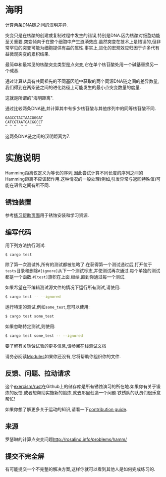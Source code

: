 # 海明

计算两条DNA链之间的汉明差异.

突变只是在核酸的创建或复制过程中发生的错误,特别是DNA.因为核酸对细胞功能至关重要,突变倾向于在整个细胞中产生涟漪效应.虽然突变在技术上是错误的,但非常罕见的突变可能为细胞提供有益的属性.事实上,进化的宏观效应归因于许多代有益微观突变的累积结果.

最简单和最常见的核酸突变类型是点突变,它在单个核苷酸处用一个碱基替换另一个碱基.

通过计算从具有共同祖先的不同基因组中获取的两个同源DNA链之间的差异数量,我们得到在两条链之间的进化路径上可能发生的最小点突变数量的度量.

这就是所谓的"海明距离".

通过比较两条DNA链,并计算其中有多少核苷酸与其他序列中的同等核苷酸不同.

```
GAGCCTACTAACGGGAT
CATCGTAATGACGGCCT
^ ^ ^  ^ ^    ^^
```

这两条DNA链之间的汉明距离为7.

# 实施说明

Hamming距离仅定义为等长的序列,因此尝试计算不同长度的序列之间的Hamming距离不应该起作用.这种情况的一般处理(例如,引发异常与返回特殊值)可能在语言之间有所不同.

## 锈蚀装置

参考[练习帮助页面][help-page]用于锈蚀安装和学习资源.

## 编写代码

用下列方法执行测试:

```bash
$ cargo test
```

除了第一次测试外,所有的测试都被忽略了.在获得第一个测试通过后,打开位于`tests`目录和删除`#[ignore]`从下一个测试标志,并使测试再次通过.每个单独的测试都是一个函数.`#[test]`旗帜在上面.继续,直到你通过每一个测试.

如果希望在不编辑测试源文件的情况下运行所有测试,请使用:

```bash
$ cargo test -- --ignored
```

运行特定的测试,例如`some_test`,您可以使用:

```bash
$ cargo test some_test
```

如果忽略特定测试,则使用:

```bash
$ cargo test some_test -- --ignored
```

要了解有关锈蚀试验的更多信息,请参阅[在线测试文档][rust-tests]

请务必阅读[Modules](https://doc.rust-lang.org/book/2018-edition/ch07-00-modules.html)如果你还没有,它将帮助你组织你的文件.

## 反馈、问题、拉动请求

这个[exercism/rust](https://github.com/exercism/rust)在Github上的储存库是所有锈蚀演习的所在地.如果你有关于锻炼的反馈,或者想帮助实施新的锻炼,就去那里创造一个问题.铁锈队的队员们很乐意帮忙!

如果你想了解更多关于运动的知识,请看一下[contribution guide](https://github.com/exercism/docs/blob/master/contributing-to-language-tracks/README.md).

[help-page]: https://exercism.io/tracks/rust/learning

[modules]: https://doc.rust-lang.org/book/2018-edition/ch07-00-modules.html

[cargo]: https://doc.rust-lang.org/book/2018-edition/ch14-00-more-about-cargo.html

[rust-tests]: https://doc.rust-lang.org/book/2018-edition/ch11-02-running-tests.html

## 来源

罗瑟琳的计算点突变问题<http://rosalind.info/problems/hamm/>

## 提交不完全解

有可能提交一个不完整的解决方案,这样你就可以看到其他人是如何完成练习的.
